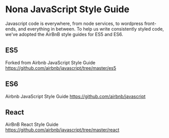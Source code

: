 # Nona JavaScript Style Guide
Javascript code is everywhere, from node services, to wordpress front-ends, and everything in between.  To help us write consistently styled code, we've adopted the AirBnB style guides for ES5 and ES6.

## ES5
Forked from Airbnb JavaScript Style Guide https://github.com/airbnb/javascript/tree/master/es5

## ES6
Airbnb JavaScript Style Guide https://github.com/airbnb/javascript

## React
AirBnB React Style Guide https://github.com/airbnb/javascript/tree/master/react